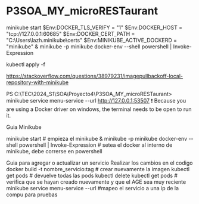 # P3SOA_MY_microRESTaurant

minikube start
$Env:DOCKER_TLS_VERIFY = "1"
$Env:DOCKER_HOST = "tcp://127.0.0.1:60685"
$Env:DOCKER_CERT_PATH = "C:\Users\lazh\.minikube\certs"
$Env:MINIKUBE_ACTIVE_DOCKERD = "minikube"
& minikube -p minikube docker-env --shell powershell | Invoke-Expression


kubectl apply -f



https://stackoverflow.com/questions/38979231/imagepullbackoff-local-repository-with-minikube


PS C:\TEC\2024_S1\SOA\Proyecto4\P3SOA_MY_microRESTaurant> minikube service menu-service --url
http://127.0.0.1:53507
❗  Because you are using a Docker driver on windows, the terminal needs to be open to run it.



Guia Minikube 

minikube start # empieza el minikube
& minikube -p minikube docker-env --shell powershell | Invoke-Expression # setea el docker al interno de minikube, debe correrse en powershell


Guia para agregar o actualizar un servicio
Realizar los cambios en el codigo
docker build -t nombre_servicio:tag # crear nuevamente la imagen
kubectl get pods # devuelve todas las pods
kubectl delete <todas las pods del servicio a actualizar>
kubectl get pods # verifica que se hayan creado nuevamente y que el AGE sea muy reciente
minikube service menu-service --url #mapeo el servicio a una ip de la compu para pruebas
